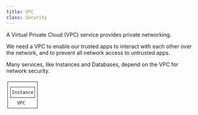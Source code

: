 ```yaml
---
title: VPC
class: Security
---
```


A Virtual Private Cloud (VPC) service provides private networking.

We need a VPC to enable our trusted apps to interact with each other over the network, and to prevent all network access to untrusted apps.

Many services, like Instances and Databases, depend on the VPC for network security.

```ascii
┌──────────┐
│┌────────┐│
││Instance││
│└────────┘│
│   VPC    │
└──────────┘
```